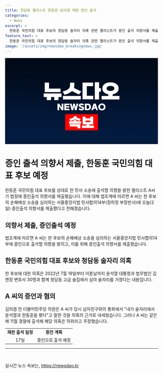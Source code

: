 ```yaml
---
title: 청담동 첼리스트 한동훈·김의겸 재판 증인 출석
categories:
  - News
excerpt: >
  한동훈 국민의힘 대표 후보의 청담동 술자리 의혹 관련 첼리스트가 증인 출석 의향서를 제출했다. 첼리스트 A 씨의 대리인은 “A 씨가 직접 인적 사항을 밝히고 의향서를 제출했다”고 전했다. 첼리스트는 다른 증인 출석을 거부한 것으로 알려졌으며, 해당 의혹은 허위라고 주장하고 있으며, 한 후보는 이에 대해 손해배상 청구 소송을 제기한 상태이다. A 씨는 재판부가 신문 기일로 지정한 17일 재판에 증인으로 출석할 예정이다.
feature_text: >
  한동훈 국민의힘 대표 후보의 청담동 술자리 의혹 관련 첼리스트가 증인 출석 의향서를 제출했다. 첼리스트 A 씨의 대리인은 “A 씨가 직접 인적 사항을 밝히고 의향서를 제출했다”고 전했다. 첼리스트는 다른 증인 출석을 거부한 것으로 알려졌으며, 해당 의혹은 허위라고 주장하고 있으며, 한 후보는 이에 대해 손해배상 청구 소송을 제기한 상태이다. A 씨는 재판부가 신문 기일로 지정한 17일 재판에 증인으로 출석할 예정이다.
image: '/assets/img/newsdao_breakingnews.jpg'
---
```


<p><img src="/assets/img/newsdao_breakingnews.jpg" alt="cryptoinkorea 속보" /></p>

<h1 data-ke-size="size26">증인 출석 의향서 제출, 한동훈 국민의힘 대표 후보 예정</h1>

<p data-ke-size="size16">한동훈 국민의힘 대표 후보를 상대로 한 민사 소송에 출석할 의향을 밝힌 첼리스트 A씨가 법정에 증인출석 의향서를 제출했습니다. 이에 대해 법조계에 따르면 A 씨는 한 후보의 손해배상 소송을 심리하는 서울중앙지법 민사합의14부(정하정 부장판사)에 오늘(2일) 증인출석 의향서를 제출했다고 전해졌습니다.</p>

<h2 data-ke-size="size24">의향서 제출, 증인출석 예정</h2>

<p data-ke-size="size16">법조계에 따르면 A 씨는 한 후보의 손해배상 소송을 심리하는 서울중앙지법 민사합의14부에 증인으로 출석할 의향을 밝히고, 이를 위해 증인출석 의향서를 제출했습니다.</p>

<h2 data-ke-size="size24">한동훈 국민의힘 대표 후보와 청담동 술자리 의혹</h2>

<p data-ke-size="size16">한 후보에 대한 의혹은 2022년 7월 19일부터 이튿날까지 윤석열 대통령과 법무법인 김앤장 변호사 30명과 함께 청담동 고급 술집에서 심야 술자리를 가졌다는 내용입니다.</p>

<h2 data-ke-size="size24">A 씨의 증언과 혐의</h2>

<p data-ke-size="size16">김의겸 전 더불어민주당 의원은 A 씨가 당시 남자친구와의 통화에서 "내가 술자리에서 윤석열과 한동훈을 봤다"고 말한 것을 의혹의 근거로 내세웠습니다. 그러나 A 씨는 같은 해 11월 경찰에 출석해 해당 의혹은 허위라고 주장했습니다.</p>

<table>
    <tr>
        <td style="text-align: center; height: 17px;"><b>재판 출석 일정</b></td>
        <td style="text-align: center; height: 17px;"><b>증언 계획</b></td>
    </tr>
    <tr>
        <td style="text-align: center; height: 17px;">17일</td>
        <td style="text-align: center; height: 17px;">증인으로 출석 예정</td>
    </tr>
</table>

<hr>

<p data-ke-size="size16">&nbsp;</p>
실시간 뉴스 속보는, <a href="https://newsdao.kr" rel="dofollow">https://newsdao.kr</a>


